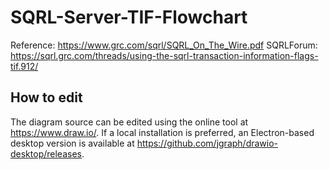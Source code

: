 # SQRL-Server-TIF-Flowchart
Reference: https://www.grc.com/sqrl/SQRL_On_The_Wire.pdf
SQRLForum: https://sqrl.grc.com/threads/using-the-sqrl-transaction-information-flags-tif.912/

## How to edit
The diagram source can be edited using the online tool at https://www.draw.io/. If a local installation is preferred, an Electron-based desktop version is available at https://github.com/jgraph/drawio-desktop/releases.
